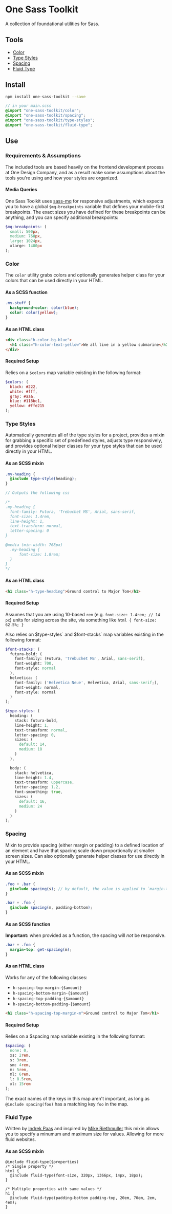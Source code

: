 # One Sass Toolkit

A collection of foundational utilities for Sass.

## Tools

- [Color](#color)
- [Type Styles](#type-styles)
- [Spacing](#spacing)
- [Fluid Type](#fluid-type)

## Install

```sh
npm install one-sass-toolkit --save
```

```scss
// in your main.scss
@import "one-sass-toolkit/color";
@import "one-sass-toolkit/spacing";
@import "one-sass-toolkit/type-styles";
@import "one-sass-toolkit/fluid-type";
```

## Use

### Requirements & Assumptions

The included tools are based heavily on the frontend development process at One Design Company, and as a result make some assumptions about the tools you're using and how your styles are organized.

#### Media Queries

One Sass Toolkit uses [sass-mq](https://github.com/sass-mq/sass-mq) for responsive adjustments, which expects you to have a global `$mq-breakpoints` variable that defines your mobile-first breakpoints. The exact sizes you have defined for these breakpoints can be anything, and you can specify additional breakpoints:

```scss
$mq-breakpoints: (
  small: 500px,
  medium: 768px,
  large: 1024px,
  xlarge: 1400px
);
```

### Color

The `color` utility grabs colors and optionally generates helper class for your colors that can be used directly in your HTML.

#### As a SCSS function

```scss
.my-stuff {
  background-color: color(blue);
  color: color(yellow);
}
```

#### As an HTML class

```html
<div class="h-color-bg-blue">
  <h1 class="h-color-text-yellow">We all live in a yellow submarine</h1>
</div>
```

#### Required Setup

Relies on a `$colors` map variable existing in the following format:

```scss
$colors: (
  black: #222,
  white: #fff,
  gray: #aaa,
  blue: #118bc1,
  yellow: #ffe215
);
```

### Type Styles

Automatically generates all of the type styles for a project, provides a mixin for grabbing a specific set of predefined styles, adjusts type responsively, and provides optional helper classes for your type styles that can be used directly in your HTML.

#### As an SCSS mixin

```scss
.my-heading {
  @include type-style(heading);
}

// Outputs the following css

/*
.my-heading {
  font-family: Futura, 'Trebuchet MS', Arial, sans-serif,
  font-size: 1.4rem,
  line-height: 1,
  text-transform: normal,
  letter-spacing: 0
}

@media (min-width: 768px)
  .my-heading {
      font-size: 1.8rem;
  }
}
*/
```

#### As an HTML class

```html
<h1 class="h-type-heading">Ground control to Major Tom</h1>
```

#### Required Setup

Assumes that you are using 10-based `rem` (e.g. `font-size: 1.4rem; // 14 px`) units for sizing across the site, via something like `html { font-size: 62.5%; }`

Also relies on $`type-styles` and `$font-stacks` map variables existing in the following format:

```scss
$font-stacks: (
  futura-bold: (
    font-family: (Futura, 'Trebuchet MS', Arial, sans-serif),
    font-weight: 700,
    font-style: normal
  ),
  helvetica: (
    font-family: ('Helvetica Neue', Helvetica, Arial, sans-serif;),
    font-weight: normal,
    font-style: normal
  )
);

$type-styles: (
  heading: (
    stack: futura-bold,
    line-height: 1,
    text-transform: normal,
    letter-spacing: 0,
    sizes: (
      default: 14,
      medium: 18
    )
  ),

  body: (
    stack: helvetica,
    line-height: 1.4,
    text-transform: uppercase,
    letter-spacing: 1.2,
    font-smoothing: true,
    sizes: (
      default: 16,
      medium: 24
    )
  )
);
```

### Spacing

Mixin to provide spacing (either margin or padding) to a defined
location of an element and have that spacing scale down proportionally
at smaller screen sizes. Can also optionally generate helper classes for use directly in your HTML.

#### As an SCSS mixin

```scss
.foo + .bar {
  @include spacing(s); // by default, the value is applied to `margin-top`
}

.bar + .foo {
  @include spacing(m, padding-bottom);
}
```

#### As an SCSS function

**Important:** when provided as a function, the spacing will *not* be responsive.

```scss
.bar + .foo {
  margin-top: get-spacing(m);
}
```

#### As an HTML class

Works for any of the following classes:

- `h-spacing-top-margin-{$amount}`
- `h-spacing-bottom-margin-{$amount}`
- `h-spacing-top-padding-{$amount}`
- `h-spacing-bottom-padding-{$amount}`

```html
<h1 class="h-spacing-top-margin-m">Ground control to Major Tom</h1>
```

#### Required Setup

Relies on a $spacing map variable existing in the following format:

```scss
$spacing: (
  none: 0,
  xs: 2rem,
  s: 3rem,
  sm: 4rem,
  m: 5rem,
  ml: 6rem,
  l: 8.5rem,
  xl: 15rem
);
```

The exact names of the keys in this map aren't important, as long as `@include spacing(foo)` has a matching key `foo` in the map.

### Fluid Type
Written by [Indrek Paas](https://github.com/indrekpaas) and inspired by [Mike Riethmuller](https://madebymike.com.au/writing/precise-control-responsive-typography/) this mixin allows you to specify a minumum and maximum size for values. Allowing for more fluid websites.

#### As an SCSS mixin
```
@include fluid-type($properties)
/* Single property */
html {
  @include fluid-type(font-size, 320px, 1366px, 14px, 18px);
}

/* Multiple properties with same values */
h1 {
  @include fluid-type(padding-bottom padding-top, 20em, 70em, 2em, 4em);
}
```
